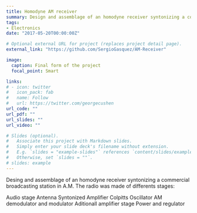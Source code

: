 ```yaml
---
title: Homodyne AM receiver
summary: Design and assemblage of an homodyne receiver syntonizing a commercial broadcasting station in A.M
tags:
- Electronics
date: "2017-05-20T00:00:00Z"

# Optional external URL for project (replaces project detail page).
external_link: "https://github.com/SergioGasquez/AM-Receiver"

image:
  caption: Final form of the project
  focal_point: Smart

links:
# - icon: twitter
#   icon_pack: fab
#   name: Follow
#   url: https://twitter.com/georgecushen
url_code: ""
url_pdf: ""
url_slides: ""
url_video: ""

# Slides (optional).
#   Associate this project with Markdown slides.
#   Simply enter your slide deck's filename without extension.
#   E.g. `slides = "example-slides"` references `content/slides/example-slides.md`.
#   Otherwise, set `slides = ""`.
# slides: example
---
```


Desing and assemblage of an homodyne receiver syntonizing a commercial broadcasting station in A.M. The radio was made of differents stages:

Audio stage
Antenna
Syntonized Amplifier
Colpitts Oscillator
AM demodulator and modulator
Aditionall amplifier stage
Power and regulator

